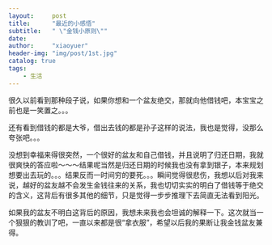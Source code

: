 ```yaml
---
layout:     post
title:      "最近的小感悟"
subtitle:   " \"金钱小原则\""
date:       
author:     "xiaoyuer"
header-img: "img/post/1st.jpg"
catalog: true
tags:
    - 生活
---
```


很久以前看到那种段子说，如果你想和一个盆友绝交，那就向他借钱吧，本宝宝之前也是一笑置之。。。

还有看到借钱的都是大爷，借出去钱的都是孙子这样的说法，我也是觉得，没那么夸张吧。。。

没想到幸福来得很突然，一个很好的盆友和自己借钱，并且说明了归还日期，我就很爽快的答应啦～～～结果呢当然是归还日期的时候我也没有拿到银子，本来规划想要出去玩的。。。结果反而一时间穷的要死。。。瞬间觉得很悲伤，我想以后对我来说，越好的盆友越不会发生金钱往来的关系，我也切切实实的明白了借钱等于绝交的含义，这背后有很多其他的细节，只是觉得一步步推理下去简直无法看到阳光。

如果我的盆友不明白这背后的原因，我想未来我也会坦诚的解释一下。这次就当一个狠狠的教训了吧，一直以来都是很“拿衣服”，希望以后我的果断让我金钱盆友兼得。

